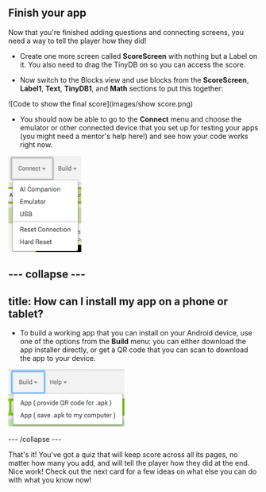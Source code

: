 ## Finish your app

Now that you're finished adding questions and connecting screens, you need a way to tell the player how they did!

+ Create one more screen called **ScoreScreen** with nothing but a Label on it. You also need to drag the TinyDB on so you can access the score.

+ Now switch to the Blocks view and use blocks from the **ScoreScreen**, **Label1**, **Text**, **TinyDB1**, and **Math** sections to put this together:

![Code to show the final score](images/show score.png)

+ You should now be able to go to the **Connect** menu and choose the emulator or other connected device that you set up for testing your apps (you might need a mentor's help here!) and see how your code works right now.

![The Connect menu](images/connect.png)   

--- collapse ---
---
title: How can I install my app on a phone or tablet?
---

+ To build a working app that you can install on your Android device, use one of the options from the **Build** menu: you can either download the app installer directly, or get a QR code that you can scan to download the app to your device.

![The Build menu](images/build.png)  

--- /collapse ---

That's it! You've got a quiz that will keep score across all its pages, no matter how many you add, and will tell the player how they did at the end. Nice work! Check out the next card for a few ideas on what else you can do with what you know now!
